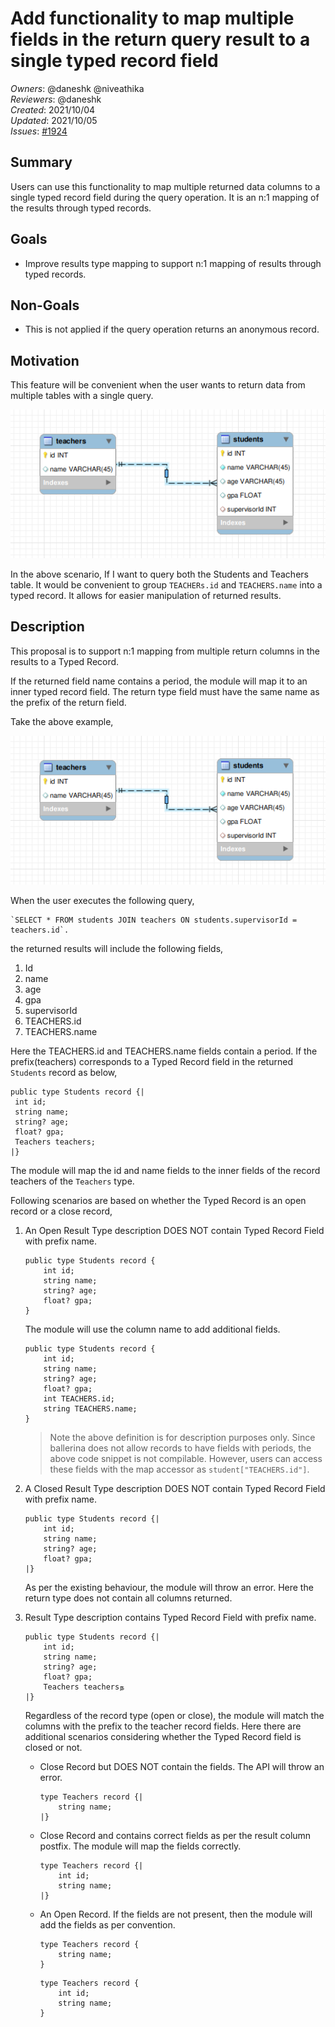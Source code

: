 # Add functionality to map multiple fields in the return query result to a single typed record field

_Owners_: @daneshk @niveathika  
_Reviewers_: @daneshk  
_Created_: 2021/10/04  
_Updated_: 2021/10/05  
_Issues_: [#1924](https://github.com/ballerina-platform/ballerina-standard-library/issues/1924)

## Summary

Users can use this functionality to map multiple returned data columns to a single typed record field during the query operation. It is an n:1 mapping of the results through typed records.

## Goals

- Improve results type mapping to support n:1 mapping of results through typed records.

## Non-Goals

- This is not applied if the query operation returns an anonymous record.

## Motivation

This feature will be convenient when the user wants to return data from multiple tables with a single query.

![schema](./resources/schema1.png)

In the above scenario, If I want to query both the Students and Teachers table. It would be convenient to group `TEACHERs.id` and `TEACHERS.name` into a typed record. It allows for easier manipulation of returned results.

## Description

This proposal is to support n:1 mapping from multiple return columns in the results to a Typed Record.

If the returned field name contains a period, the module will map it to an inner typed record field. The return type field must have the same name as the prefix of the return field.

Take the above example,

![schema](./resources/schema1.png)

When the user executes the following query,
```ballerina
`SELECT * FROM students JOIN teachers ON students.supervisorId = teachers.id`. 
```

the returned results will include the following fields,

1. Id
2. name
3. age
4. gpa
5. supervisorId
6. TEACHERS.id
7. TEACHERS.name

Here the TEACHERS.id and TEACHERS.name fields contain a period. If the prefix(teachers) corresponds to a Typed Record field in the returned `Students` record as below,
```ballerina
public type Students record {|
 int id;
 string name;
 string? age;
 float? gpa;
 Teachers teachers;
|}
```
The module will map the id and name fields to the inner fields of the record teachers of the `Teachers` type.

Following scenarios are based on whether the Typed Record is an open record or a close record,

1. An Open Result Type description DOES NOT contain Typed Record Field with prefix name.
    ```ballerina
    public type Students record {
        int id;
        string name;
        string? age;
        float? gpa;
    }
    ```
    The module will use the column name to add additional fields.
    ```ballerina
    public type Students record {
        int id;
        string name;
        string? age;
        float? gpa;
        int TEACHERS.id;
        string TEACHERS.name;
    }
    ```
    > Note the above definition is for description purposes only. Since ballerina does not allow records to have fields with periods, the above code snippet is not compilable. However, users can access these fields with the map accessor as `student["TEACHERS.id"]`.

2. A Closed Result Type description DOES NOT contain Typed Record Field with prefix name.
    ```ballerina
    public type Students record {|
        int id;
        string name;
        string? age;
        float? gpa;
    |}
    ```
    As per the existing behaviour, the module will throw an error. Here the return type does not contain all columns returned.

3. Result Type description contains Typed Record Field with prefix name.
    ```ballerina
    public type Students record {|
        int id;
        string name;
        string? age;
        float? gpa;
        Teachers teachersந
    |}
    ```
    Regardless of the record type (open or close), the module will match the columns with the prefix to the teacher record fields. Here there are additional scenarios considering whether the Typed Record field is closed or not.
    - Close Record but DOES NOT contain the fields. The API will throw an error.
        ```ballerina 
        type Teachers record {|
            string name;
        |}
        ```
    - Close Record and contains correct fields as per the result column postfix. The module will map the fields correctly.
        ```ballerina
        type Teachers record {|
            int id;
            string name;
        |}
        ```
    - An Open Record. If the fields are not present, then the module will add the fields as per convention.
        ```ballerina
        type Teachers record {
            string name;
        }
        ```
        ```ballerina
        type Teachers record {
            int id;
            string name;
        }
        ```
